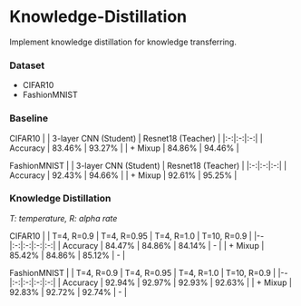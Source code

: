 # Knowledge-Distillation
Implement knowledge distillation for knowledge transferring.


### Dataset
- CIFAR10
- FashionMNIST


### Baseline
CIFAR10
|  | 3-layer CNN (Student) | Resnet18 (Teacher) |
|:-:|:-:|:-:|
| Accuracy | 83.46% | 93.27% |
| + Mixup  | 84.86% | 94.46% |

FashionMNIST
|  | 3-layer CNN (Student) | Resnet18 (Teacher) |
|:-:|:-:|:-:|
| Accuracy | 92.43% | 94.66% |
| + Mixup  | 92.61% | 95.25% |

### Knowledge Distillation
*T: temperature, R: alpha rate*

CIFAR10
|  | T=4, R=0.9 | T=4, R=0.95 | T=4, R=1.0 | T=10, R=0.9 |
|--|:-:|:-:|:-:|:-:|
| Accuracy | 84.47% | 84.86% | 84.14% | -      |
| + Mixup  | 85.42% | 84.86% | 85.12% | -      |

FashionMNIST
|  | T=4, R=0.9 | T=4, R=0.95 | T=4, R=1.0 | T=10, R=0.9 |
|--|:-:|:-:|:-:|:-:|
| Accuracy | 92.94% | 92.97% | 92.93% | 92.63% |
| + Mixup  | 92.83% | 92.72% | 92.74% | -      |